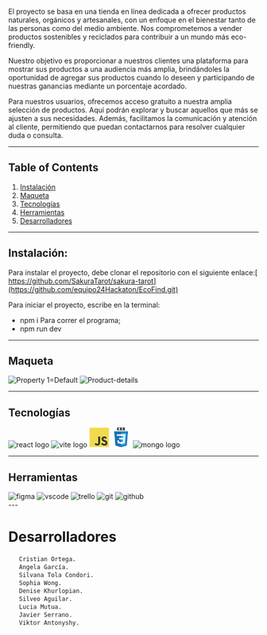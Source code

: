 El proyecto se basa en una tienda en línea dedicada a ofrecer productos naturales, orgánicos y artesanales, con un enfoque en el bienestar tanto de las personas como del medio ambiente. 
Nos comprometemos a vender productos sostenibles y reciclados para contribuir a un mundo más eco-friendly.

Nuestro objetivo es proporcionar a nuestros clientes una plataforma para mostrar sus productos a una audiencia más amplia, 
brindándoles la oportunidad de agregar sus productos cuando lo deseen y participando de nuestras ganancias mediante un porcentaje acordado.

Para nuestros usuarios, ofrecemos acceso gratuito a nuestra amplia selección de productos. Aquí podrán explorar y buscar aquellos que más se ajusten a sus necesidades.
Además, facilitamos la comunicación y atención al cliente, permitiendo que puedan contactarnos para resolver cualquier duda o consulta.

---

## Table of Contents

1. [Instalación](#instalación)
2. [Maqueta](#maqueta)
3. [Tecnologías](#tecnologías)
4. [Herramientas](#herramientas)
5. [Desarrolladores](#desarrolladores)

---

## Instalación:

Para instalar el proyecto, debe clonar el repositorio con el siguiente enlace:[ https://github.com/SakuraTarot/sakura-tarot](https://github.com/equipo24Hackaton/EcoFind.git)

Para iniciar el proyecto, escribe en la terminal:
- npm i
Para correr el programa;
- npm run dev

---

## Maqueta

![Property 1=Default](https://github.com/equipo24Hackaton/EcoFind/assets/129850727/24599540-6add-4f5a-97c4-2679c8c8b532)
![Product-details](https://github.com/equipo24Hackaton/EcoFind/assets/129850727/89d364a9-7554-4c04-bc12-2d793fc09ccc)

---

## Tecnologías
 <div>
 <img src="https://www.vectorlogo.zone/logos/reactjs/reactjs-ar21.svg" alt="react logo" margin="0" width="" height="40"/>
 <img src="https://es.vitejs.dev/logo.svg" alt="vite logo" margin="0" width="" height="40"/>
 <img src="https://raw.githubusercontent.com/devicons/devicon/master/icons/javascript/javascript-original.svg" alt="javascript logo" width="40" height="40"/>
 <img src="https://raw.githubusercontent.com/devicons/devicon/master/icons/css3/css3-original-wordmark.svg" alt="css3" width="40" height="40"/>
 <img src="https://w7.pngwing.com/pngs/956/695/png-transparent-mongodb-original-wordmark-logo-icon-thumbnail.png"  alt="mongo logo" margin="0" width="" height="40"/>
 </div>

---

## Herramientas

<div>
<img src="https://www.vectorlogo.zone/logos/figma/figma-icon.svg" alt="figma" width="40" height="40"/>
<img src="https://w7.pngwing.com/pngs/512/824/png-transparent-visual-studio-code-hd-logo-thumbnail.png" alt="vscode" width="40" heigth="40"/>
<img src="https://w7.pngwing.com/pngs/115/721/png-transparent-trello-social-icons-icon.png" alt="trello" width="40" heigth="40"/>
<img src="https://www.vectorlogo.zone/logos/git-scm/git-scm-icon.svg" alt="git" width="40" height="40"/>
<img src="https://cdn-icons-png.flaticon.com/512/25/25231.png" alt="github" width="40" heigth="40"/> 
</div>
---

# Desarrolladores

       Cristian Ortega.
       Angela García.
       Silvana Tola Condori.
       Sophia Wong.
       Denise Khurlopian.
       Silveo Aguilar.
       Lucia Mutua.
       Javier Serrano.
       Viktor Antonyshy.
